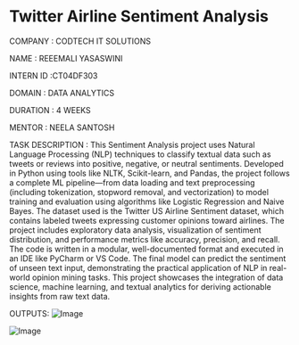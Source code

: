 # Twitter Airline Sentiment Analysis

COMPANY : CODTECH IT SOLUTIONS

NAME : REEEMALI YASASWINI

INTERN ID :CT04DF303

DOMAIN : DATA ANALYTICS

DURATION : 4 WEEKS

MENTOR : NEELA SANTOSH

TASK DESCRIPTION : This Sentiment Analysis project uses Natural Language Processing (NLP) techniques to classify textual data such as tweets or reviews into positive, negative, or neutral sentiments. Developed in Python using tools like NLTK, Scikit-learn, and Pandas, the project follows a complete ML pipeline—from data loading and text preprocessing (including tokenization, stopword removal, and vectorization) to model training and evaluation using algorithms like Logistic Regression and Naive Bayes. The dataset used is the Twitter US Airline Sentiment dataset, which contains labeled tweets expressing customer opinions toward airlines. The project includes exploratory data analysis, visualization of sentiment distribution, and performance metrics like accuracy, precision, and recall. The code is written in a modular, well-documented format and executed in an IDE like PyCharm or VS Code. The final model can predict the sentiment of unseen text input, demonstrating the practical application of NLP in real-world opinion mining tasks. This project showcases the integration of data science, machine learning, and textual analytics for deriving actionable insights from raw text data.

OUTPUTS: ![Image](https://github.com/user-attachments/assets/d69ac331-7eb4-4478-bab5-4394fec1d895)

![Image](https://github.com/user-attachments/assets/64f9e30e-14c9-4fb3-a0d6-9c1f8bc0de72)
